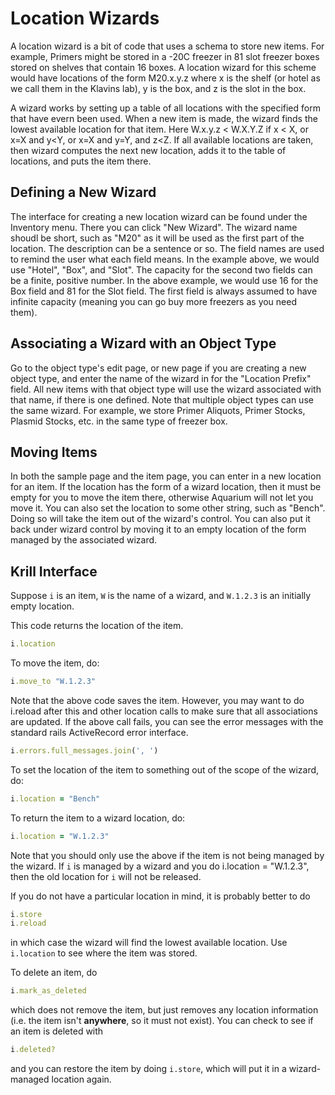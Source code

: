 # Location Wizards

A location wizard is a bit of code that uses a schema to store new items.
For example, Primers might be stored in a -20C freezer in 81 slot freezer boxes stored on shelves that contain 16 boxes.
A location wizard for this scheme would have locations of the form M20.x.y.z where x is the shelf (or hotel as we call them in the Klavins lab), y is the box, and z is the slot in the box.

A wizard works by setting up a table of all locations with the specified form that have evern been used.
When a new item is made, the wizard finds the lowest available location for that item.
Here W.x.y.z < W.X.Y.Z if x < X, or x=X and y<Y, or x=X and y=Y, and z<Z.
If all available locations are taken, then wizard computes the next new location, adds it to the table of locations, and puts the item there.

## Defining a New Wizard

The interface for creating a new location wizard can be found under the Inventory menu.
There you can click "New Wizard".
The wizard name shoudl be short, such as "M20" as it will be used as the first part of the location.
The description can be a sentence or so.
The field names are used to remind the user what each field means.
In the example above, we would use "Hotel", "Box", and "Slot".
The capacity for the second two fields can be a finite, positive number.
In the above example, we would use 16 for the Box field and 81 for the Slot field.
The first field is always assumed to have infinite capacity (meaning you can go buy more freezers as you need them).

## Associating a Wizard with an Object Type

Go to the object type's edit page, or new page if you are creating a new object type, and enter the name of the wizard in for the "Location Prefix" field.
All new items with that object type will use the wizard associated with that name, if there is one defined.
Note that multiple object types can use the same wizard.
For example, we store Primer Aliquots, Primer Stocks, Plasmid Stocks, etc. in the same type of freezer box.

## Moving Items

In both the sample page and the item page, you can enter in a new location for an item.
If the location has the form of a wizard location, then it must be empty for you to move the item there, otherwise Aquarium will not let you move it.
You can also set the location to some other string, such as "Bench".
Doing so will take the item out of the wizard's control.
You can also put it back under wizard control by moving it to an empty location of the form managed by the associated wizard.

## Krill Interface

Suppose `i` is an item, `W` is the name of a wizard, and `W.1.2.3` is an initially empty location.

This code returns the location of the item.

```ruby
i.location
```

To move the item, do:

```ruby
i.move_to "W.1.2.3"
```

Note that the above code saves the item.
However, you may want to do i.reload after this and other location calls to make sure that all associations are updated.
If the above call fails, you can see the error messages with the standard rails ActiveRecord error interface.

```ruby
i.errors.full_messages.join(', ')
```

To set the location of the item to something out of the scope of the wizard, do:

```ruby
i.location = "Bench"
```

To return the item to a wizard location, do:

```ruby
i.location = "W.1.2.3"
```

Note that you should only use the above if the item is not being managed by the wizard.
If `i` is managed by a wizard and you do i.location = "W.1.2.3", then the old location for `i` will not be released.

If you do not have a particular location in mind, it is probably better to do

```ruby
i.store
i.reload
```

in which case the wizard will find the lowest available location.
Use `i.location` to see where the item was stored.

To delete an item, do

```ruby
i.mark_as_deleted
```

which does not remove the item, but just removes any location information (i.e. the item isn't **anywhere**, so it must not exist).
You can check to see if an item is deleted with

```ruby
i.deleted?
```

and you can restore the item by doing `i.store`, which will put it in a wizard-managed location again.
